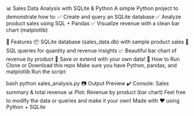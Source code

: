 📊 Sales Data Analysis with SQLite & Python A simple Python project to demonstrate how to: ✅ Create and query an SQLite database ✅ Analyze product sales using SQL + Pandas ✅ Visualize revenue with a clean bar chart (matplotlib)

🔧 Features 📦 SQLite database (sales_data.db) with sample product sales 🧠 SQL queries for quantity and revenue insights 📈 Beautiful bar chart of revenue by product 💾 Save or extend with your own data! 🚀 How to Run Clone or Download this repo Make sure you have Python, pandas, and matplotlib Run the script:

bash python sales_analysis.py
📷 Output Preview ✔️ Console: Sales summary & total revenue 📊 Plot: Revenue by product (bar chart) 
Feel free to modify the data or queries and make it your own! Made with ❤️ using Python + SQLite
